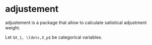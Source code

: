 <!-- README.md is generated from README.Rmd. Please edit that file -->
adjustement
===========

adjustement is a package that allow to calculate satistical adjustment weight.

Let `$X_1, \ldots,X_p$` be categorical variables.
